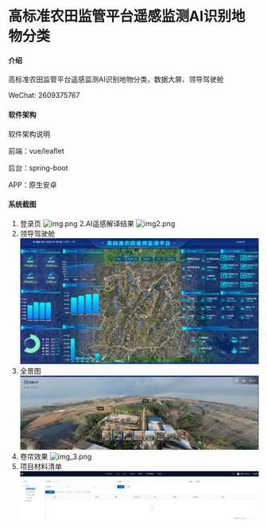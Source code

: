 # 高标准农田监管平台遥感监测AI识别地物分类

#### 介绍
高标准农田监管平台遥感监测AI识别地物分类，数据大屏、领导驾驶舱

WeChat: 2609375767
#### 软件架构
软件架构说明

前端：vue/leaflet

后台：spring-boot

APP：原生安卓



#### 系统截图
1. 登录页
![img.png](imgs/img.png)
2.AI遥感解译结果
![img2.png](imgs/img2.png)
3. 领导驾驶舱
![img_1.png](imgs/img_1.png)
4. 全景图   
![img_2.png](imgs/img_2.png)
5. 卷帘效果
![img_3.png](imgs/img_3.png)
6. 项目材料清单
![img_4.png](imgs/img_4.png)

